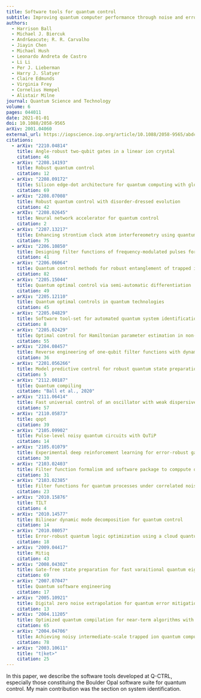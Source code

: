```yaml
---
title: Software tools for quantum control
subtitle: Improving quantum computer performance through noise and error suppression
authors:
  - Harrison Ball
  - Michael J. Biercuk
  - Andr&eacute; R. R. Carvalho
  - Jiayin Chen
  - Michael Hush
  - Leonardo Andreta de Castro
  - Li Li
  - Per J. Lieberman
  - Harry J. Slatyer
  - Claire Edmunds
  - Virginia Frey
  - Cornelius Hempel
  - Alistair Milne
journal: Quantum Science and Technology
volume: 6
pages: 044011
date: 2021-01-01
doi: 10.1088/2058-9565
arXiv: 2001.04060
external_url: https://iopscience.iop.org/article/10.1088/2058-9565/abdca6
citations:
  - arXiv: "2210.04814"
    title: Angle-robust two-qubit gates in a linear ion crystal
    citation: 46
  - arXiv: "2208.14193"
    title: Robust quantum control
    citation: 12
  - arXiv: "2208.09172"
    title: Silicon edge-dot architecture for quantum computing with global control and integrated trimming
    citation: 69
  - arXiv: "2208.07008"
    title: Robust quantum control with disorder-dressed evolution
    citation: 42
  - arXIv: "2208.02645"
    title: Neural network accelerator for quantum control
    citation: 2
  - arXiv: "2207.13217"
    title: Enhancing strontium clock atom interfereometry using quantum optimal control
    citation: 75
  - arXiv: "2206.10850"
    title: Designing filter functions of frequency-modulated pulses for high-fidelity two-qubit gates in ion chains
    citation: 41
  - arXiv: "2206.06064"
    title: Quantum control methods for robust entanglement of trapped ions
    citation: 82
  - arXiv: "2205.15044"
    title: Quantum optimal control via semi-automatic differentiation
    citation: 49
  - arXiv: "2205.12110"
    title: Quantum optimal controls in quantum technologies
    citation: 45
  - arXiv: "2205.04829"
    title: Software tool-set for automated quantum system identification and device bring up
    citation: 8
  - arXiv: "2205.02429"
    title: Optimal control for Hamiltonian parameter estimation in non-commuting and bipartite quantum dynamics
    citation: 55
  - arXiv: "2204.08457"
    title: Reverse engineering of one-qubit filter functions with dynamical invariants
    citation: 36
  - arXiv: "2201.056266"
    title: Model predictive control for robust quantum state preparation
    citation: 5
  - arXiv: "2112.00187"
    title: Quantum compiling
    citation: "Ball et al., 2020"
  - arXiv: "2111.06414"
    title: Fast universal control of an oscillator with weak dispersive coupling to a qubit
    citation: 57
  - arXiv: "2110.05873"
    title: qopt
    citation: 39
  - arXiv: "2105.09902"
    title: Pulse-level noisy quantum circuits with QuTiP
    citation: 14
  - arXiv: "2105.01079"
    title: Experimental deep reinforcement learning for error-robust gateset design on a superconducting quantum computer
    citation: 30
  - arXiv: "2103.02403"
    title: Filter function formalism and software package to comppute quantum processes of gate sequences for classical non-Markovian noise
    citation: 31
  - arXiv: "2103.02385"
    title: Filter functions for quantum processes under correlated noise
    citation: 23
  - arXiv: "2010.15876"
    title: TILT
    citation: 4
  - arXiv: "2010.14577"
    title: Bilinear dynamic mode decomposition for quantum control
    citation: 14
  - arXiv: "2010.08057"
    title: Error-robust quantum logic optimization using a cloud quantum computer interface
    citation: 18
  - arXiv: "2009.04417"
    title: Mitiq
    citation: 43
  - arXiv: "2008.04302"
    title: Gate-free state preparation for fast varaitional quantum eigensolver simulations
    citation: 69
  - arXiv: "2007.07047"
    title: Quantum software engineering
    citation: 17
  - arXiv: "2005.10921"
    title: Digital zero noise extrapolation for quantum error mitigation
    citation: 13
  - arXiv: "2004.11205"
    title: Optimized quantum compilation for near-term algorithms with Open Pulse
    citation: 65
  - arXiv: "2004.04706"
    title: Achieving noisy intermediate-scale trapped ion quantum computers
    citation: 78
  - arXiv: "2003.10611"
    title: "t|ket>"
    citation: 25
---
```

In this paper, we describe the software tools developed at Q-CTRL, especially
those constituing the Boulder Opal software suite for quantum control. My main
contribution was the section on system identification.
